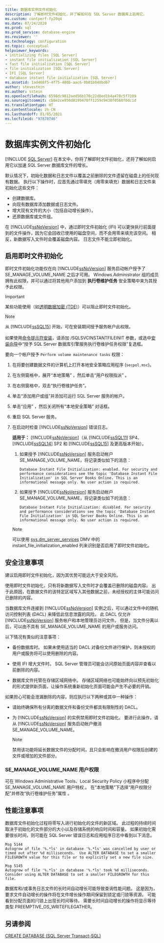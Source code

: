 ```yaml
---
title: 数据库实例文件初始化
description: 了解即时文件初始化，并了解如何在 SQL Server 数据库上启用它。
ms.custom: contperf-fy20q4
ms.date: 07/24/2020
ms.prod: sql
ms.prod_service: database-engine
ms.reviewer: ''
ms.technology: configuration
ms.topic: conceptual
helpviewer_keywords:
- initializing files [SQL Server]
- instant file initialization [SQL Server]
- fast file initialization [SQL Server]
- file initialization [SQL Server]
- IFI [SQL Server]
- database instant file initialization [SQL Server]
ms.assetid: 1ad468f5-4f75-480b-aac6-0b01b048bd67
author: stevestein
ms.author: sstein
ms.openlocfilehash: 6598dc9812aed56b170c22d0ed1b4a470c5f7209
ms.sourcegitcommit: cb8e2ce950d8199470ff1259c9430f0560f0dc1d
ms.translationtype: HT
ms.contentlocale: zh-CN
ms.lasthandoff: 01/05/2021
ms.locfileid: "97878746"
---
```

# <a name="database-instant-file-initialization"></a>数据库实例文件初始化
 [!INCLUDE [SQL Server](../../includes/applies-to-version/sqlserver.md)]
在本文中，你将了解即时文件初始化，还将了解如何启用它以加速 SQL Server 数据库文件的增长。  

默认情况下，初始化数据和日志文件以覆盖之前删除的文件遗留在磁盘上的任何现有数据。 执行以下操作时，应首先通过零填充（用零来填充）数据和日志文件来初始化这些文件：  
  
- 创建数据库。  
- 向现有数据库添加数据或日志文件。  
- 增大现有文件的大小（包括自动增长操作）。  
- 还原数据库或文件组。  

在 [!INCLUDE[ssNoVersion](../../includes/ssnoversion-md.md)] 中，通过即时文件初始化 (IFI) 可以更快执行前面提到的文件操作，因为它会回收已使用的磁盘空间，而不会用零来填充该空间。 相反，新数据写入文件时会覆盖磁盘内容。 日志文件不能立即初始化。


## <a name="enable-instant-file-initialization"></a>启用即时文件初始化

即时文件初始化功能仅在向 [!INCLUDE[ssNoVersion](../../includes/ssnoversion-md.md)] 服务启动帐户授予了 SE_MANAGE_VOLUME_NAME 之后才可用。 Windows Administrator 组的成员拥有此权限，并可以通过将其他用户添加到 **执行卷维护任务** 安全策略中来为其授予此权限。  
> [!IMPORTANT]
> 某些功能使用（如[透明数据加密 (TDE)](../../relational-databases/security/encryption/transparent-data-encryption.md)）可以阻止即时文件初始化。  

> [!NOTE]
> 从 [!INCLUDE[ssSQL15](../../includes/sssql15-md.md)] 开始，可在安装期间授予服务帐户此权限。 <br><br>如果使用[命令提示符安装](../../database-engine/install-windows/install-sql-server-from-the-command-prompt.md)，请添加 /SQLSVCINSTANTFILEINIT 参数，或选中[安装向导](../../database-engine/install-windows/install-sql-server-from-the-installation-wizard-setup.md)中“授予 SQL Server 数据库引擎服务执行卷维护任务权限”复选框。
  
要向一个帐户授予 `Perform volume maintenance tasks` 权限：  
  
1.  在将要创建数据文件的计算机上打开本地安全策略应用程序 (`secpol.msc`)。  
  
1.  在左侧窗格中，展开“本地策略” ，然后单击“用户权限指派” 。  
  
1.  在右侧窗格中，双击“执行卷维护任务”。  
  
1.  单击“添加用户或组”并添加可运行 SQL Server 服务的帐户。  
  
1.  单击“应用” ，然后关闭所有“本地安全策略”  对话框。  

1. 重启 SQL Server 服务。

1. 在启动时检查 [!INCLUDE[ssNoVersion](../../includes/ssnoversion-md.md)] 错误日志。
   
  
    **适用于：** [!INCLUDE[ssNoVersion](../../includes/ssnoversion-md.md)]（从 [!INCLUDE[ssSQL11](../../includes/sssql11-md.md)] SP4、[!INCLUDE[ssSQL14](../../includes/sssql14-md.md)] SP2 和 [!INCLUDE[ssSQL15](../../includes/sssql15-md.md)] 及更高版本开始）。
    1. 如果授予 [!INCLUDE[ssNoVersion](../../includes/ssnoversion-md.md)] 服务启动帐户 SE_MANAGE_VOLUME_NAME，将记录类似如下的消息：

        `Database Instant File Initialization: enabled. For security and performance considerations see the topic 'Database Instant File Initialization' in SQL Server Books Online. This is an informational message only. No user action is required.`

    1. 如果授予 [!INCLUDE[ssNoVersion](../../includes/ssnoversion-md.md)] 服务启动帐户 SE_MANAGE_VOLUME_NAME，将记录类似如下的消息：

        `Database Instant File Initialization: disabled. For security and performance considerations see the topic 'Database Instant File Initialization' in SQL Server Books Online. This is an informational message only. No user action is required.`
    > [!NOTE]
    > 可以使用 [sys.dm_server_services](../../relational-databases/system-dynamic-management-views/sys-dm-server-services-transact-sql.md) DMV 中的 instant_file_initialization_enabled 列来识别是否启用了即时文件初始化。

## <a name="security-considerations"></a>安全注意事项

建议启用即时文件初始化，因为其优势可能远大于安全风险。

使用即时文件初始化，只有将新数据写入文件时才会覆盖已删除的磁盘内容。 出于此原因，在数据文件的该特定区域写入其他数据之前，未经授权的主体可能访问已删除的内容。

当数据库文件连接到 [!INCLUDE[ssNoVersion](../../includes/ssnoversion-md.md)] 实例之后，可以通过文件中的随机访问控制列表 (DACL) 来降低此信息泄露的风险。 此 DACL 仅允许 [!INCLUDE[ssNoVersion](../../includes/ssnoversion-md.md)] 服务帐户和本地管理员访问文件。 但是，当文件分离以后，可以由不具有 SE_MANAGE_VOLUME_NAME 的用户或服务访问。

以下情况有类似的注意事项：

* 备份数据库时。 如果未使用适当的 DACL 对备份文件进行保护，则未授权的用户或服务将可以使用删除的内容。  

* 使用 IFI 增大文件时。 SQL Server 管理员可能会访问原始页面内容并查看以前删除的内容。

* 数据库文件托管在存储区域网络中。 存储区域网络也可能始终向以预先初始化的形式提供新页面，让操作系统重新初始化页面可能会产生不必要的开销。

如果担心可能会泄漏删除的内容，则应执行以下两种或其中一种操作：  
  
- 请始终确保所有分离的数据文件和备份文件都具有限制性的 DACL。  
- 为 [!INCLUDE[ssNoVersion](../../includes/ssnoversion-md.md)] 的实例禁用即时文件初始化。    要进行此操作，请从 [!INCLUDE[ssNoVersion](../../includes/ssnoversion-md.md)] 服务启动帐户撤消 SE_MANAGE_VOLUME_NAME。
    
    > [!NOTE]
    > 禁用该功能将延长数据文件的分配时间，且只会影响在撤消用户权限后创建的文件或增加的文件部分。
  
### <a name="se_manage_volume_name-user-right"></a>SE_MANAGE_VOLUME_NAME 用户权限

可在 Windows Administrative Tools、Local Security Policy 小程序中分配 SE_MANAGE_VOLUME_NAME 用户特权 。 在“本地策略”下选择“用户权限分配”并修改“执行卷维护任务”属性  。

## <a name="performance-considerations"></a>性能注意事项

数据库文件初始化过程将零写入进行初始化的文件的新区域。 此过程的持续时间取决于初始化的文件部分的大小以及存储系统的响应时间和容量。 如果初始化需要很长时间，则可能在 SQL Server 错误日志和应用程序日志中看到以下消息。

```
Msg 5144
Autogrow of file '%.*ls' in database '%.*ls' was cancelled by user or timed out after %d milliseconds.  Use ALTER DATABASE to set a smaller FILEGROWTH value for this file or to explicitly set a new file size.
```

```
Msg 5145
Autogrow of file '%.*ls' in database '%.*ls' took %d milliseconds.  Consider using ALTER DATABASE to set a smaller FILEGROWTH for this file.
```

数据库和/或事务日志文件的长时间自动增长可能导致查询性能问题。 这是因为，要求文件自动增长的操作将在文件增长操作期间保留到锁定或闩锁等资源。 可能看到分配页面的闩锁上出现长时间等待。 需要长时间自动增长的操作将显示等待类型 PREEMPTIVE_OS_WRITEFILEGATHER。





## <a name="see-also"></a>另请参阅  
 [CREATE DATABASE (SQL Server Transact-SQL)](../../t-sql/statements/create-database-transact-sql.md)